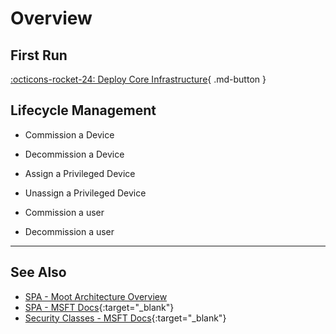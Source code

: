 # Overview

## First Run

[:octicons-rocket-24: Deploy Core Infrastructure](Deploy-Core-Infrastructure/){ .md-button }

## Lifecycle Management

- Commission a Device
- Decommission a Device
- Assign a Privileged Device
- Unassign a Privileged Device

- Commission a user
- Decommission a user

---

## See Also

- [SPA - Moot Architecture Overview](/Reference/Architecture/Securing-Privileged-Access/)
- [SPA - MSFT Docs](https://aka.ms/spa){:target="_blank"}
- [Security Classes - MSFT Docs](https://learn.microsoft.com/en-us/security/privileged-access-workstations/privileged-access-security-levels){:target="_blank"}
